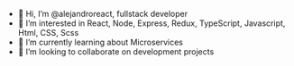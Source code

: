 - 👋 Hi, I’m @alejandroreact, fullstack developer
- 👀 I’m interested in React, Node, Express, Redux, TypeScript, Javascript,  Html, CSS, Scss
- 🌱 I’m currently learning about Microservices
- 💞️ I’m looking to collaborate on development projects

<!---
alejandroreact/alejandroreact is a ✨ special ✨ repository because its `README.md` (this file) appears on your GitHub profile.
You can click the Preview link to take a look at your changes.
--->
